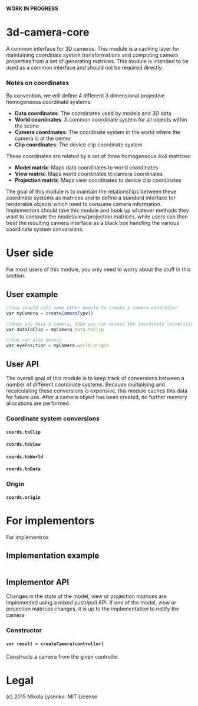 **WORK IN PROGRESS**

3d-camera-core
==============
A common interface for 3D cameras.  This module is a caching layer for maintaining coordinate system transformations and computing camera properties from a set of generating matrices. This module is intended to be used as a common interface and should not be required directly.

### Notes on coordinates

By convention, we will define 4 different 3 dimensional projective homogeneous coordinate systems:

* **Data coordinates**: The coordinates used by models and 3D data
* **World coordinates**: A common coordinate system for all objects within the scene
* **Camera coordinates**: The coordinate system in the world where the camera is at the center
* **Clip coordinates**: The device clip coordinate system

These coordinates are related by a set of three homogeneous 4x4 matrices:

* **Model matrix**: Maps data coordinates to world coordinates
* **View matrix**: Maps world coordinates to camera coordinates
* **Projection matrix**: Maps view coordinates to device clip coordinates

The goal of this module is to maintain the relationships between these coordinate systems as matrices and to define a standard interface for renderable objects which need to consume camera information.  Implementors should take this module and hook up whatever methods they want to compute the model/view/projection matrices, while users can then treat the resulting camera interface as a black box handling the various coordinate system conversions.

# User side

For most users of this module, you only need to worry about the stuff in this section.

## User example

```javascript
//You should call some other module to create a camera controller
var myCamera = createCameraType()

//Once you have a camera, then you can access the coordinate conversions directly
var dataToClip = myCamera.data.toClip

//You can also access 
var eyePosition = myCamera.world.origin
```

## User API

The overall goal of this module is to keep track of conversions between a number of different coordinate systems.  Because multiplying and recalculating these conversions is expensive, this module caches this data for future use.  After a camera object has been created, no further memory allocations are performed.


### Coordinate system conversions

#### `coords.toClip`

#### `coords.toView`

#### `coords.toWorld`

#### `coords.toData`


### Origin

#### `coords.origin`


# For implementors

For implementros

## Implementation example

```javascript
```

## Implementor API

Changes in the state of the model, view or projection matrices are implemented using a mixed push/pull API.  If one of the model, view or projection matrices changes, it is up to the implementation to notify the camera

### Constructor

#### `var result = createCamera(controller)`

Constructs a camera from the given controller.


# Legal

(c) 2015 Mikola Lysenko.  MIT License